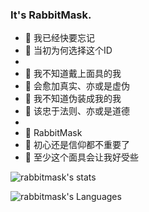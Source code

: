 ### It's RabbitMask.

- 🐰 我已经快要忘记
- 🌈 当初为何选择这个ID
- 
- 🐰 我不知道戴上面具的我
- 👻 会愈加真实、亦或是虚伪
- 🐰 我不知道伪装成我的我
- 👻 该忠于法则、亦或是道德
- 
- 🐰 RabbitMask
- 🌈 初心还是信仰都不重要了
- 👻 至少这个面具会让我好受些





![rabbitmask's stats](https://github-readme-stats.vercel.app/api?username=rabbitmask&count_private=true&show_icons=true)


![rabbitmask's Languages](https://github-readme-stats.vercel.app/api/top-langs/?username=rabbitmask&layout=compact)
